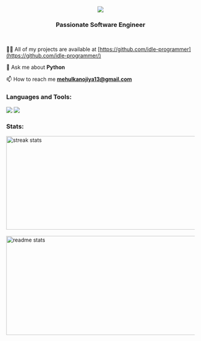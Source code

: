 <h1 align="center">
    <img src="https://readme-typing-svg.herokuapp.com/?font=Poppins&size=35&center=true&vCenter=true&width=500&height=70&duration=4000&lines=Hi+There!+👋;+I'm+Mehul+Kanojiya!;" />
</h1>


<h3 align="center">Passionate Software Engineer</h3>

<br/>


👨‍💻 All of my projects are available at [https://github.com/idle-programmer](https://github.com/idle-programmer/)

💬 Ask me about **Python**

📫 How to reach me **mehulkanojiya13@gmail.com**

<h3 align="left">Languages and Tools:</h3>

<img src="https://skillicons.dev/icons?i=react,bootstrap,mui,html,css,vscode,github,figma,tailwind,git,docker,aws,figma,md,php" />
<img src="https://skillicons.dev/icons?i=nodejs,javascript,firebase,nextjs,mysql,stackoverflow,postman,sentry" />

<h3 align="left">Stats:</h3>
<div >
 <img width=900 height=250 src="https://github-readme-streak-stats-salesp07.vercel.app/?user=idle-programmer&count_private=false&theme=react&border_radius=10" alt="streak stats"/> <br/><br/>
 <img width=900 height=265 src="https://github-readme-stats-salesp07.vercel.app/api?username=idle-programmer&count_private=true&show_icons=true&theme=react&rank_icon=github&border_radius=10" alt="readme stats" />
</div>
